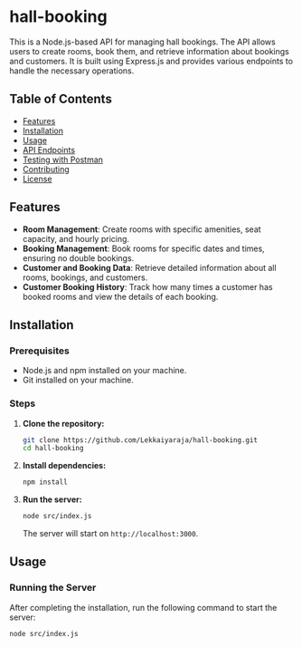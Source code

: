 # hall-booking

This is a Node.js-based API for managing hall bookings. The API allows users to create rooms, book them, and retrieve information about bookings and customers. It is built using Express.js and provides various endpoints to handle the necessary operations.

## Table of Contents

- [Features](#features)
- [Installation](#installation)
- [Usage](#usage)
- [API Endpoints](#api-endpoints)
- [Testing with Postman](#testing-with-postman)
- [Contributing](#contributing)
- [License](#license)

## Features

- **Room Management**: Create rooms with specific amenities, seat capacity, and hourly pricing.
- **Booking Management**: Book rooms for specific dates and times, ensuring no double bookings.
- **Customer and Booking Data**: Retrieve detailed information about all rooms, bookings, and customers.
- **Customer Booking History**: Track how many times a customer has booked rooms and view the details of each booking.

## Installation

### Prerequisites

- Node.js and npm installed on your machine.
- Git installed on your machine.

### Steps

1. **Clone the repository:**
    ```bash
    git clone https://github.com/Lekkaiyaraja/hall-booking.git
    cd hall-booking
    ```

2. **Install dependencies:**
    ```bash
    npm install
    ```

3. **Run the server:**
    ```bash
    node src/index.js
    ```
   The server will start on `http://localhost:3000`.

## Usage

### Running the Server

After completing the installation, run the following command to start the server:

```bash
node src/index.js
